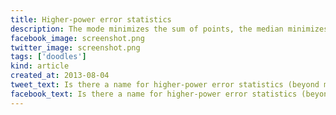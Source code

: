 ```yaml
---
title: Higher-power error statistics
description: The mode minimizes the sum of points, the median minimizes the sum of lines, and the mean minimizes the sum of squares. What about the sum of cubes, and so on?
facebook_image: screenshot.png
twitter_image: screenshot.png
tags: ['doodles']
kind: article
created_at: 2013-08-04
tweet_text: Is there a name for higher-power error statistics (beyond mode, median and mean)?
facebook_text: Is there a name for higher-power error statistics (beyond mode, median and mean)?
---
```



<div id="viz" style='width: 640px; margin-left: auto; margin-right: auto;'></div>
<script src="d3.v3.min.js" charset="utf-8"></script>
<script src="script.js"></script>
